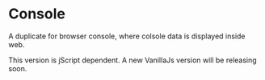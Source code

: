 # Console
A duplicate for browser console, where colsole data is displayed inside web.

This version is jScript dependent.
A new VanillaJs version will be releasing soon.
